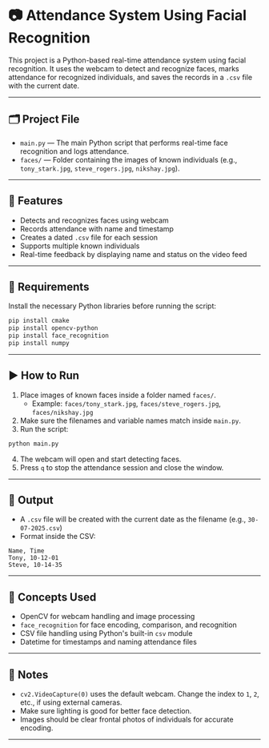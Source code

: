 # 📷 Attendance System Using Facial Recognition

This project is a Python-based real-time attendance system using facial recognition. It uses the webcam to detect and recognize faces, marks attendance for recognized individuals, and saves the records in a `.csv` file with the current date.

---

## 🗂️ Project File

- `main.py` — The main Python script that performs real-time face recognition and logs attendance.
- `faces/` — Folder containing the images of known individuals (e.g., `tony_stark.jpg`, `steve_rogers.jpg`, `nikshay.jpg`).

---

## 🚀 Features

- Detects and recognizes faces using webcam
- Records attendance with name and timestamp
- Creates a dated `.csv` file for each session
- Supports multiple known individuals
- Real-time feedback by displaying name and status on the video feed

---

## 🔧 Requirements

Install the necessary Python libraries before running the script:

```bash
pip install cmake
pip install opencv-python
pip install face_recognition
pip install numpy
```

---

## ▶️ How to Run

1. Place images of known faces inside a folder named `faces/`.
   - Example: `faces/tony_stark.jpg`, `faces/steve_rogers.jpg`, `faces/nikshay.jpg`
2. Make sure the filenames and variable names match inside `main.py`.
3. Run the script:

```bash
python main.py
```

4. The webcam will open and start detecting faces.
5. Press `q` to stop the attendance session and close the window.

---

## 📝 Output

- A `.csv` file will be created with the current date as the filename (e.g., `30-07-2025.csv`)
- Format inside the CSV:

```
Name, Time
Tony, 10-12-01
Steve, 10-14-35
```

---

## 🧠 Concepts Used

- OpenCV for webcam handling and image processing
- `face_recognition` for face encoding, comparison, and recognition
- CSV file handling using Python's built-in `csv` module
- Datetime for timestamps and naming attendance files

---

## 📌 Notes

- `cv2.VideoCapture(0)` uses the default webcam. Change the index to `1`, `2`, etc., if using external cameras.
- Make sure lighting is good for better face detection.
- Images should be clear frontal photos of individuals for accurate encoding.

---
